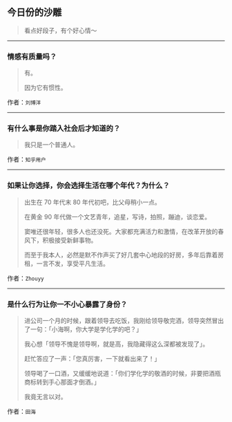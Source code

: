 ## 今日份的沙雕

> 看点好段子，有个好心情～


 
---

### 情感有质量吗？

> 有。
> 
> 因为它有惯性。


作者：`刘博洋`

---

### 有什么事是你踏入社会后才知道的？

> 我只是一个普通人。


作者：`知乎用户`

---

### 如果让你选择，你会选择生活在哪个年代？为什么？

> 出生在 70 年代末 80 年代初吧，比父母稍小一点。
> 
> 在黄金 90 年代做一个文艺青年，追星，写诗，拍照，蹦迪，谈恋爱。
> 
> 窦唯还很年轻，很多人也还没死。大家都充满活力和激情，在改革开放的春风下，积极接受新鲜事物。
> 
> 而至于我本人，必然是默不作声买了好几套中心地段的好房，多年后靠着房租，一言不发，享受平凡生活。


作者：`Zhouyy`

---

### 是什么行为让你一不小心暴露了身份？

> 进公司一个月的时候，跟着领导去吃饭，我刚给领导敬完酒，领导突然冒出了一句：「小海啊，你大学是学化学的吧？」
> 
> 我心想「领导不愧是领导啊，就是高，我隐藏得这么深都被发现了」。
> 
> 赶忙答应了一声：「您真厉害，一下就看出来了！」
> 
> 领导喝了一口酒，又缓缓地说道：「你们学化学的敬酒的时候，非要把酒瓶商标转到手心那面才倒酒。」
> 
> 我竟无言以对。


作者：`田海`
